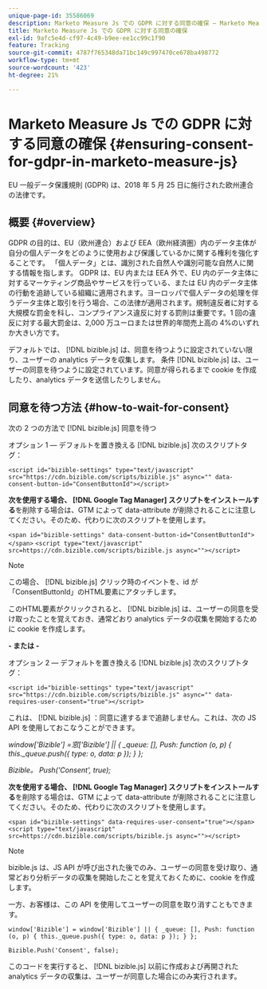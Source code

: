 ```yaml
---
unique-page-id: 35586069
description: Marketo Measure Js での GDPR に対する同意の確保 — Marketo Measure — 製品ドキュメント
title: Marketo Measure Js での GDPR に対する同意の確保
exl-id: 9afc5e4d-cf97-4c49-b9ee-ee1cc99c1f90
feature: Tracking
source-git-commit: 4787f765348da71bc149c997470ce678ba498772
workflow-type: tm+mt
source-wordcount: '423'
ht-degree: 21%

---
```


# Marketo Measure Js での GDPR に対する同意の確保 {#ensuring-consent-for-gdpr-in-marketo-measure-js}

EU 一般データ保護規則 (GDPR) は、2018 年 5 月 25 日に施行された欧州連合の法律です。

## 概要 {#overview}

GDPR の目的は、EU（欧州連合）および EEA（欧州経済圏）内のデータ主体が自分の個人データをどのように使用および保護しているかに関する権利を強化することです。 「個人データ」とは、識別された自然人や識別可能な自然人に関する情報を指します。 GDPR は、EU 内または EEA 外で、EU 内のデータ主体に対するマーケティング商品やサービスを行っている、または EU 内のデータ主体の行動を追跡している組織に適用されます。ヨーロッパで個人データの処理を伴うデータ主体と取引を行う場合、この法律が適用されます。規制違反者に対する大規模な罰金を科し、コンプライアンス違反に対する罰則は重要です。1 回の違反に対する最大罰金は、2,000 万ユーロまたは世界的年間売上高の 4%のいずれか大きい方です。

デフォルトでは、 [!DNL bizible.js] は、同意を待つように設定されていない限り、ユーザーの analytics データを収集します。 条件 [!DNL bizible.js] は、ユーザーの同意を待つように設定されています。同意が得られるまで cookie を作成したり、analytics データを送信したりしません。

## 同意を待つ方法 {#how-to-wait-for-consent}

次の 2 つの方法で [!DNL bizible.js] 同意を待つ

オプション 1 — デフォルトを置き換える [!DNL bizible.js] 次のスクリプトタグ：

`<script id="bizible-settings" type="text/javascript" src="https://cdn.bizible.com/scripts/bizible.js" async="" data-consent-button-id="ConsentButtonId"></script>`

**次を使用する場合、 [!DNL Google Tag Manager] スクリプトをインストールする**&#x200B;を削除する場合は、GTM によって data-attribute が削除されることに注意してください。そのため、代わりに次のスクリプトを使用します。

`<span id="bizible-settings" data-consent-button-id="ConsentButtonId"></span>`
`<script type="text/javascript" src=https://cdn.bizible.com/scripts/bizible.js async=""></script>`

>[!NOTE]
>
>この場合、 [!DNL bizible.js] クリック時のイベントを、id が「ConsentButtonId」のHTML要素にアタッチします。

このHTML要素がクリックされると、 [!DNL bizible.js] は、ユーザーの同意を受け取ったことを覚えておき、通常どおり analytics データの収集を開始するために cookie を作成します。

**- または -**

オプション 2 — デフォルトを置き換える [!DNL bizible.js] 次のスクリプトタグ：

`<script id="bizible-settings" type="text/javascript" src="https://cdn.bizible.com/scripts/bizible.js" async="" data-requires-user-consent="true"></script>`

これは、 [!DNL bizible.js] ：同意に達するまで追跡しません。これは、次の JS API を使用しておこなうことができます。

*window[&#39;Bizible&#39;] =窓[&#39;Bizible&#39;] || { _queue: [], Push: function (o, p) { this._queue.push({ type: o, data: p }); } };*

*Bizible。 Push(&#39;Consent&#39;, true);*

**次を使用する場合、 [!DNL Google Tag Manager] スクリプトをインストールする**&#x200B;を削除する場合は、GTM によって data-attribute が削除されることに注意してください。そのため、代わりに次のスクリプトを使用します。

`<span id="bizible-settings" data-requires-user-consent="true"></span>`
`<script type="text/javascript" src=https://cdn.bizible.com/scripts/bizible.js async=""></script>`

>[!NOTE]
>
>bizible.js は、JS API が呼び出された後でのみ、ユーザーの同意を受け取り、通常どおり分析データの収集を開始したことを覚えておくために、cookie を作成します。

一方、お客様は、この API を使用してユーザーの同意を取り消すこともできます。

`window['Bizible'] = window['Bizible'] || { _queue: [], Push: function (o, p) { this._queue.push({ type: o, data: p }); } };`

`Bizible.Push('Consent', false);`

このコードを実行すると、 [!DNL bizible.js] 以前に作成および再開された analytics データの収集は、ユーザーが同意した場合にのみ実行されます。
